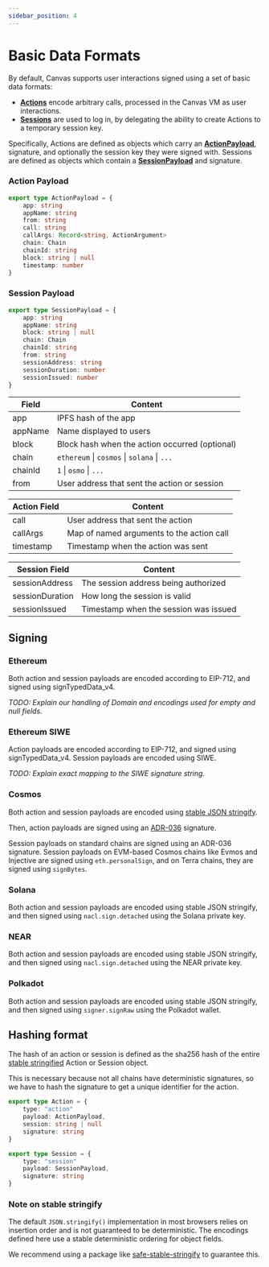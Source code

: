 ```yaml
---
sidebar_position: 4
---
```


# Basic Data Formats

By default, Canvas supports user interactions signed using a set of
basic data formats:

* **[Actions](https://github.com/canvasxyz/canvas/blob/main/packages/interfaces/src/actions.ts)**
encode arbitrary calls, processed in the Canvas VM as user interactions.
* **[Sessions](https://github.com/canvasxyz/canvas/blob/main/packages/interfaces/src/sessions.ts)**
are used to log in, by delegating the ability to create Actions to a temporary session key.

Specifically, Actions are defined as objects which carry an
**[ActionPayload](#action-payload)**, signature, and optionally the
session key they were signed with. Sessions are defined as objects
which contain a **[SessionPayload](#session-payload)** and signature.

### Action Payload

```ts
export type ActionPayload = {
	app: string
	appName: string
	from: string
	call: string
	callArgs: Record<string, ActionArgument>
	chain: Chain
	chainId: string
	block: string | null
	timestamp: number
}
```

### Session Payload

```ts
export type SessionPayload = {
	app: string
	appName: string
	block: string | null
	chain: Chain
	chainId: string
	from: string
	sessionAddress: string
	sessionDuration: number
	sessionIssued: number
}
```

| Field     | Content  |
| --------- | -------- |
| app       | IPFS hash of the app    |
| appName   | Name displayed to users |
| block     | Block hash when the action occurred (optional) |
| chain     | `ethereum` \| `cosmos` \| `solana` \| `...` |
| chainId   | `1` \| `osmo` \| `...` |
| from      | User address that sent the action or session |

| Action Field | Content  |
| ------------ | -------- |
| call         | User address that sent the action |
| callArgs     | Map of named arguments to the action call |
| timestamp    | Timestamp when the action was sent |

| Session Field | Content  |
| ------------- | -------- |
| sessionAddress  | The session address being authorized |
| sessionDuration | How long the session is valid |
| sessionIssued   | Timestamp when the session was issued |

## Signing

### Ethereum

Both action and session payloads are encoded according to EIP-712, and signed using signTypedData_v4.

_TODO: Explain our handling of Domain and encodings used for empty and null fields._

### Ethereum SIWE

Action payloads are encoded according to EIP-712, and signed using signTypedData_v4. Session payloads are encoded using SIWE.

_TODO: Explain exact mapping to the SIWE signature string._

### Cosmos

Both action and session payloads are encoded using [stable JSON stringify](#note-on-stable-stringify).

Then, action payloads are signed using an
[ADR-036](https://docs.cosmos.network/v0.47/architecture/adr-036-arbitrary-signature)
signature.

Session payloads on standard chains are signed using an ADR-036
signature. Session payloads on EVM-based Cosmos chains like Evmos and
Injective are signed using `eth.personalSign`, and on Terra chains,
they are signed using `signBytes`.

### Solana

Both action and session payloads are encoded using stable JSON stringify, and then signed using `nacl.sign.detached` using the Solana private key.

### NEAR

Both action and session payloads are encoded using stable JSON stringify, and then signed using `nacl.sign.detached` using the NEAR private key.

### Polkadot

Both action and session payloads are encoded using stable JSON stringify, and then signed using `signer.signRaw` using the Polkadot wallet.

## Hashing format

The hash of an action or session is defined as the sha256 hash of the
entire [stable stringified](#note-on-stable-stringify) Action or
Session object.

This is necessary because not all chains have deterministic
signatures, so we have to hash the signature to get a unique
identifier for the action.

```ts
export type Action = {
	type: "action"
	payload: ActionPayload,
	session: string | null
	signature: string
}
```

```ts
export type Session = {
	type: "session"
	payload: SessionPayload,
	signature: string
}
```

### Note on stable stringify

The default `JSON.stringify()` implementation in most
browsers relies on insertion order and is not guaranteed to be
deterministic. The encodings defined here use a stable deterministic ordering for object fields.

We recommend using a package like
[safe-stable-stringify](https://www.npmjs.com/package/safe-stable-stringify)
to guarantee this.
